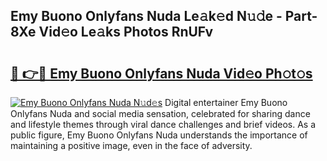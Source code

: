 ## Emy Buono Onlyfans Nuda Le𝚊k𝚎d N𝚞𝚍e - Part-8Xe Vid𝚎o Le𝚊ks Photos RnUFv

# <h2><a href="http://fbclgv.evod.top/?m=Emy+Buono+Onlyfans+Nuda">🔗 👉🔴 Emy Buono Onlyfans Nuda Vid𝚎o Ph𝚘t𝚘s</a></h2>

[![Emy Buono Onlyfans Nuda N𝚞d𝚎s](https://i.imgur.com/8V9OHl7.gif)](http://fbclgv.evod.top/?m=Emy+Buono+Onlyfans+Nuda)
Digital entertainer Emy Buono Onlyfans Nuda and social media sensation, celebrated for sharing dance and lifestyle themes through viral dance challenges and brief videos. As a public figure, Emy Buono Onlyfans Nuda understands the importance of maintaining a positive image, even in the face of adversity. 
